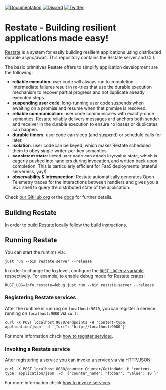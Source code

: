 [![Documentation](https://img.shields.io/badge/doc-reference-blue)](https://docs.restate.dev)
[![Discord](https://img.shields.io/badge/join-discord-purple)](https://discord.gg/skW3AZ6uGd)
[![Twitter](https://img.shields.io/twitter/follow/restatedev.svg?style=social&label=Follow)](https://twitter.com/intent/follow?screen_name=restatedev)

# Restate - Building resilient applications made easy!

[Restate](https://restate.dev) is a system for easily building resilient applications using distributed durable async/await.
This repository contains the Restate server and CLI.

The basic primitives Restate offers to simplify application development are the following:

* **reliable execution**: user code will always run to completion. Intermediate failures result in re-tries that use the durable execution mechanism to recover partial progress and not duplicate already executed steps.
* **suspending user code**: long-running user code suspends when awaiting on a promise and resume when that promise is resolved.
* **reliable communication**: user code communicates with exactly-once semantics. Restate reliably delivers messages and anchors both sender and receiver in the durable execution to ensure no losses or duplicates can happen.
* **durable timers**: user code can sleep (and suspend) or schedule calls for later.
* **isolation**: user code can be keyed, which makes Restate scheduled them to obey single-writer-per-key semantics.
* **consistent state**: keyed user code can attach key/value state, which is eagerly pushed into handlers during invocation, and written back upon completion. This is particularly efficient for FaaS deployments (stateful serverless, yay!).
* **observability & introspection**: Restate automatically generates Open Telemetry traces for the interactions between handlers and gives you a SQL shell to query the distributed state of the application.

Check [our GitHub org](https://github.com/restatedev) or the [docs](https://docs.restate.dev) for further details.

## Building Restate

In order to build Restate locally [follow the build instructions](https://github.com/restatedev/restate/blob/main/docs/dev/local-development.md#building-restate).

## Running Restate

You can start the runtime via:

```shell
just run --bin restate-server --release
```

In order to change the log level, configure the [`RUST_LOG` env variable](https://rust-lang-nursery.github.io/rust-cookbook/development_tools/debugging/config_log.html#enable-log-levels-per-module) respectively.
For example, to enable debug mode for Restate crates:

```shell
RUST_LOG=info,restate=debug just run --bin restate-server --release
```

### Registering Restate services

After the runtime is running on `localhost:9070`, you can register a service running on `localhost:9080` via `curl`:

```shell
curl -X POST localhost:9070/endpoints -H 'content-type: application/json' -d '{"uri": "http://localhost:9080"}'
```

For more information check [how to register services](https://docs.restate.dev/services/registration).

### Invoking a Restate service

After registering a service you can invoke a service via via HTTP/JSON:

```shell
curl -X POST localhost:8080/counter.Counter/GetAndAdd -H 'content-type: application/json' -d '{"counter_name": "foobar", "value": 10 }'
```

For more information check [how to invoke services](https://docs.restate.dev/services/invocation).

